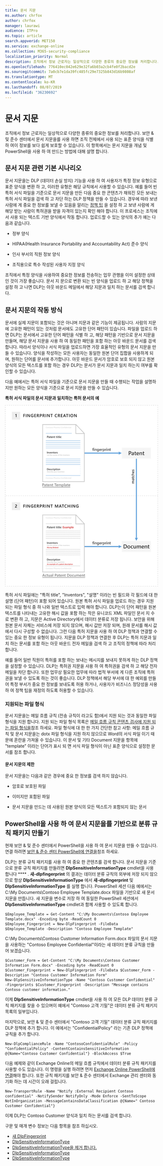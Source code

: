 ```yaml
---
title: 문서 지문
ms.author: chrfox
author: chrfox
manager: laurawi
audience: ITPro
ms.topic: article
search.appverid: MET150
ms.service: exchange-online
ms.collection: M365-security-compliance
localization_priority: Normal
description: 조직에서 정보 근로자는 일상적으로 다양한 종류의 중요한 정보를 처리합니다. 문서 지문을 사용하면 조직 전체에서 사용되는 표준 양식을 식별하여 이 정보를 보다 쉽게 보호할 수 있습니다. 이 항목에서는 문서 지문을 개념 및 PowerShell을 사용 하 여 만드는 방법에 대해 설명 합니다.
ms.openlocfilehash: 776410ec042e629e32fa6b03a2cb4fe0f2bacd2e
ms.sourcegitcommit: 7a0cb7e1da39fc485fc29e7325b843d16b9808af
ms.translationtype: MT
ms.contentlocale: ko-KR
ms.lasthandoff: 08/07/2019
ms.locfileid: "36230692"
---
```

# <a name="document-fingerprinting"></a>문서 지문

조직에서 정보 근로자는 일상적으로 다양한 종류의 중요한 정보를 처리합니다. 보안 &amp; 및 준수 센터에서 문서 지문을를 사용 하면 조직 전체에서 사용 되는 표준 양식을 식별 하 여이 정보를 보다 쉽게 보호할 수 있습니다. 이 항목에서는 문서 지문을 개념 및 PowerShell을 사용 하 여 만드는 방법에 대해 설명 합니다.
  
## <a name="basic-scenario-for-document-fingerprinting"></a>문서 지문 관련 기본 시나리오

문서 지문을는 DLP (데이터 손실 방지) 기능을 사용 하 여 사용자가 특정 정보 유형으로 표준 양식을 변환 하 고, 이러한 유형은 해당 규칙에서 사용할 수 있습니다. 예를 들어 빈 특허 서식 파일을 기준으로 문서 지문을 만든 다음 중요 한 콘텐츠가 채워진 모든 보내는 특허 서식 파일을 검색 하 고 차단 하는 DLP 정책을 만들 수 있습니다. 경우에 따라 보낸 사람에 게 중요 한 정보를 보낼 수 있음을 알리는 [정책 팁](use-notifications-and-policy-tips.md) 을 설정 하 고 보낸 사람에 게 해당 받는 사람이 특허권을 받을 자격이 있는지 확인 해야 합니다. 이 프로세스는 조직에서 사용 되는 텍스트 기반 양식에서 작동 합니다. 업로드할 수 있는 양식의 추가 예는 다음과 같습니다. 
  
- 정부 양식
    
- HIPAA(Health Insurance Portability and Accountability Act) 준수 양식
    
- 인사 부서의 직원 정보 양식
    
- 조직용으로 특수 작성된 사용자 지정 양식
    
조직에서 특정 양식을 사용하여 중요한 정보를 전송하는 업무 관행을 이미 설정한 상태인 것이 가장 좋습니다. 문서 지 문으로 변환 되는 빈 양식을 업로드 하 고 해당 정책을 설정 하 고 나면 DLP는 아웃 바운드 메일에서 해당 지문과 일치 하는 문서를 검색 합니다.
  
## <a name="how-document-fingerprinting-works"></a>문서 지문의 작동 방식

문서에 실제 지문이 포함되는 것은 아니며 지문과 같은 기능이 제공됩니다. 사람의 지문에 고유한 패턴이 있는 것처럼 문서에도 고유한 단어 패턴이 있습니다. 파일을 업로드 하면 DLP는 문서에서 고유한 단어 패턴을 식별 하 고, 해당 패턴을 기반으로 문서 지문을 만들며, 해당 문서 지문을 사용 하 여 동일한 패턴을 포함 하는 아웃 바운드 문서를 검색 합니다. 따라서 양식이나 서식 파일을 업로드하면 가장 효율적인 유형의 문서 지문을 만들 수 있습니다. 양식을 작성하는 모든 사용자는 동일한 원본 단어 집합을 사용하게 되며, 원하는 단어를 문서에 추가합니다. 아웃 바운드 문서가 암호로 보호 되지 않고 원본 양식의 모든 텍스트를 포함 하는 경우 DLP는 문서가 문서 지문과 일치 하는지 여부를 확인할 수 있습니다.
  
다음 예에서는 특허 서식 파일을 기준으로 문서 지문을 만들 때 수행되는 작업을 설명하지만 원하는 모든 양식을 기준으로 문서 지문을 만들 수 있습니다.
  
**특허 서식 파일의 문서 지문과 일치하는 특허 문서의 예**

![Document-Fingerprinting-diagram-.png](media/Document-Fingerprinting-diagram.png)
  
특허 서식 파일에는 "특허 title", "Inventors", "설명" 이라는 빈 필드와 각 필드에 대 한 설명 (단어 패턴)이 포함 되어 있습니다. 원본 특허 서식 파일을 업로드 하는 경우 지원 되는 파일 형식 중 하 나와 일반 텍스트로 입력 해야 합니다. DLP는이 단어 패턴을 원본 텍스트를 나타내는 고유한 해시 값을 포함 하는 작은 유니코드 XML 파일인 문서 지 수로 변환 하 고, 지문은 Active Directory에서 데이터 분류로 저장 됩니다. 보안을 위해 원본 문서 자체는 서비스에 저장 되지 않으며, 해시 값만 저장 되며, 원래 문서를 해시 값에서 다시 구성할 수 없습니다. 그런 다음 특허 지문을 사용 하 여 DLP 정책과 연결할 수 있는 중요 한 정보 유형이 됩니다. 지문을 DLP 정책과 연결한 후 DLP는 특허 지문과 일치 하는 문서를 포함 하는 아웃 바운드 전자 메일을 검색 하 고 조직의 정책에 따라 처리 합니다. 

예를 들어 일반 직원이 특허를 포함 하는 보내는 메시지를 보내지 못하게 하는 DLP 정책을 설정할 수 있습니다. DLP는 특허권 지문을 사용 하 여 특허권을 검색 하 고 해당 전자 메일을 차단 합니다. 또한 업무상 필요한 업무에 따라 법적 부서에 게 다른 조직에 특허권을 보낼 수 있도록 하는 것이 좋습니다. DLP 정책에서 해당 부서에 대 한 예외를 만들어 특정 부서가 중요 한 정보를 보내도록 허용 하거나, 사용자가 비즈니스 정당성을 사용 하 여 정책 팁을 재정의 하도록 허용할 수 있습니다.
  
### <a name="supported-file-types"></a>지원되는 파일 형식

문서 지문을는 메일 흐름 규칙 (전송 규칙이 라고도 함)에서 지원 되는 것과 동일한 파일 형식을 지원 합니다. 지원 되는 파일 형식 목록은 [메일 흐름 규칙 콘텐츠 검사에 지원 되는 파일 형식을](https://docs.microsoft.com/en-us/exchange/security-and-compliance/mail-flow-rules/inspect-message-attachments#supported-file-types-for-mail-flow-rule-content-inspection)참조 하세요. 파일 형식에 대 한 한 가지 간단한 참고 사항: 메일 흐름 규칙 및 문서 지문을는 dotx 파일 형식을 지원 하지 않으므로 Word의 서식 파일 이기 때문에 혼란을 가져올 수 있습니다. 이 문서 및 기타 Document 지문을 항목에 "template" 이라는 단어가 표시 되 면 서식 파일 형식이 아닌 표준 양식으로 설정한 문서를 참조 합니다.
  
#### <a name="limitations-of-document-fingerprinting"></a>문서 지문의 제한

문서 지문을는 다음과 같은 경우에 중요 한 정보를 검색 하지 않습니다.
  
- 암호로 보호된 파일
    
- 이미지만 포함된 파일
    
- 문서 지문을 만드는 데 사용된 원본 양식의 모든 텍스트가 포함되지 않는 문서
    
## <a name="use-powershell-to-create-a-classification-rule-package-based-on-document-fingerprinting"></a>PowerShell을 사용 하 여 문서 지문을를 기반으로 분류 규칙 패키지 만들기

현재 보안 &amp; 및 준수 센터에서 PowerShell을 사용 하 여 문서 지문을 만들 수 있습니다. 연결 하려면 [보안 & 준수 센터 PowerShell에 연결을](https://docs.microsoft.com/en-us/powershell/exchange/office-365-scc/connect-to-scc-powershell/connect-to-scc-powershell)참조 하세요.

DLP는 분류 규칙 패키지를 사용 하 여 중요 한 콘텐츠를 검색 합니다. 문서 지문을 기준으로 분류 규칙 패키지를 만들려면 **DlpSensitiveInformationType** cmdlet을 사용 합니다 **** . **새-dlpfingerprint** 의 결과는 데이터 분류 규칙의 외부에 저장 되지 않으므로 항상 **DlpSensitiveInformationType** 에서 **새-dlpfingerprint** 및 **DlpSensitiveInformationType** 를 실행 합니다. PowerShell 세션 다음 예에서는 C:\My Documents\Contoso Employee Template.docx 파일을 기반으로 새 문서 지문을 만듭니다. 새 지문을 변수로 저장 하 여 동일한 PowerShell 세션에서 **DlpSensitiveInformationType** cmdlet과 함께 사용할 수 있도록 합니다. 
  
```
$Employee_Template = Get-Content "C:\My Documents\Contoso Employee Template.docx" -Encoding byte -ReadCount 0
$Employee_Fingerprint = New-DlpFingerprint -FileData $Employee_Template -Description "Contoso Employee Template"
```

C:\My Documents\Contoso Customer Information Form.docx 파일의 문서 지문을 사용하는 "Contoso Employee Confidential"이라는 새 데이터 분류 규칙을 만들어 보겠습니다.
  
```
$Customer_Form = Get-Content "C:\My Documents\Contoso Customer Information Form.docx" -Encoding byte -ReadCount 0
$Customer_Fingerprint = New-DlpFingerprint -FileData $Customer_Form -Description "Contoso Customer Information Form"
New-DlpSensitiveInformationType -Name "Contoso Customer Confidential" -Fingerprints $Customer_Fingerprint -Description "Message contains Contoso customer information." 
```

이제 **DlpSensitiveInformationType** cmdlet을 사용 하 여 모든 DLP 데이터 분류 규칙 패키지를 찾을 수 있으며이 예에서 "Contoso 고객 기밀"은 데이터 분류 규칙 패키지 목록의 일부입니다. 
  
마지막으로, 보안 &amp; 및 준수 센터에서 "Contoso 고객 기밀" 데이터 분류 규칙 패키지를 DLP 정책에 추가 합니다. 이 예에서는 "ConfidentialPolicy" 라는 기존 DLP 정책에 규칙을 추가 합니다.

```
New-DlpComplianceRule -Name "ContosoConfidentialRule" -Policy "ConfidentialPolicy" -ContentContainsSensitiveInformation @{Name="Contoso Customer Confidential"} -BlockAccess $True
```

다음 예제와 같이 Exchange Online의 메일 흐름 규칙에서 데이터 분류 규칙 패키지를 사용할 수도 있습니다. 이 명령을 실행 하려면 먼저 [Exchange Online PowerShell에 연결](https://docs.microsoft.com/en-us/powershell/exchange/exchange-online/connect-to-exchange-online-powershell/connect-to-exchange-online-powershell)해야 합니다. 또한 규칙 패키지를 보안 &amp; 준수 센터에서 Exchange 관리 센터와 동기화 하는 데 시간이 오래 걸립니다.
  
```
New-TransportRule -Name "Notify :External Recipient Contoso confidential" -NotifySender NotifyOnly -Mode Enforce -SentToScope NotInOrganization -MessageContainsDataClassification @{Name=" Contoso Customer Confidential"}

```

이제 DLP는 Contoso Customer 양식과 일치 하는 문서를 검색 합니다.
  
구문 및 매개 변수 정보는 다음 항목을 참조 하십시오.

- [새 DlpFingerprint](https://docs.microsoft.com/powershell/module/exchange/policy-and-compliance-dlp/New-DlpFingerprint)
- [DlpSensitiveInformationType](https://docs.microsoft.com/powershell/module/exchange/policy-and-compliance-dlp/New-DlpSensitiveInformationType)
- [DlpSensitiveInformationType을 제거 합니다.](https://docs.microsoft.com/powershell/module/exchange/policy-and-compliance-dlp/Remove-DlpSensitiveInformationType)
- [DlpSensitiveInformationType](https://docs.microsoft.com/powershell/module/exchange/policy-and-compliance-dlp/Set-DlpSensitiveInformationType)
- [DlpSensitiveInformationType](https://docs.microsoft.com/powershell/module/exchange/policy-and-compliance-dlp/Get-DlpSensitiveInformationType)
